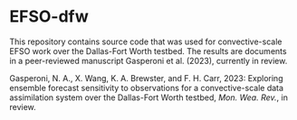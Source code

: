 # EFSO-dfw
This repository contains source code that was used for convective-scale EFSO work over the Dallas-Fort Worth testbed. The results are documents in a peer-reviewed manuscript Gasperoni et al. (2023), currently in review.

Gasperoni, N. A., X. Wang, K. A. Brewster, and F. H. Carr, 2023: Exploring ensemble forecast sensitivity to observations for a convective-scale data assimilation system over the Dallas-Fort Worth testbed, _Mon. Wea. Rev._, in review.

